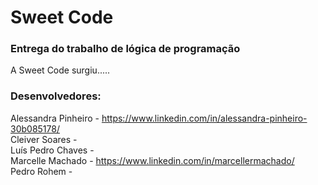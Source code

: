 # Sweet Code
### Entrega do trabalho de lógica de programação
A Sweet Code surgiu.....

### Desenvolvedores:
Alessandra Pinheiro - https://www.linkedin.com/in/alessandra-pinheiro-30b085178/
<br/>Cleiver Soares - 
<br/>Luís Pedro Chaves - 
<br/>Marcelle Machado - https://www.linkedin.com/in/marcellermachado/
<br/>Pedro Rohem - 
